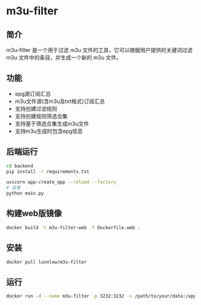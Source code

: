 # m3u-filter

## 简介
m3u-filter 是一个用于过滤 m3u 文件的工具，它可以根据用户提供的关键词过滤 m3u 文件中的条目，并生成一个新的 m3u 文件。

## 功能
- epg源订阅汇总
- m3u文件源(含m3u及txt格式)订阅汇总
- 支持创建过滤规则
- 支持创建规则筛选合集
- 支持基于筛选合集生成m3u文件
- 支持m3u生成时包含epg信息
## 后端运行
```bash
cd backend
pip install -r requirements.txt

uvicorn app:create_app --reload --factory
# 或者
python main.py
```

## 构建web版镜像
```bash
docker build -t m3u-filter-web -f Dockerfile.web .
```

## 安装
```bash
docker pull lunnlew/m3u-filter
```

## 运行
```bash
docker run -d --name m3u-filter -p 3232:3232 -v /path/to/your/data:/app/data lunnlew/m3u-filter
```